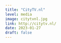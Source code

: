```yaml
---
title: "CityTV.nl"
level: media
image: citytvnl.jpg
link: http://citytv.nl/
date: 2023-01-27
draft: false
---
```

